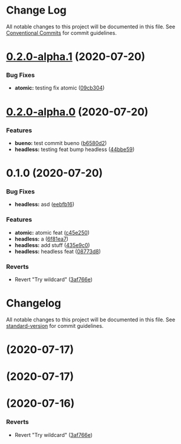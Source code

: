 # Change Log

All notable changes to this project will be documented in this file.
See [Conventional Commits](https://conventionalcommits.org) for commit guidelines.

# [0.2.0-alpha.1](https://bitbucket.org/coveord/ui-kit/compare/v0.2.0-alpha.0...v0.2.0-alpha.1) (2020-07-20)


### Bug Fixes

* **atomic:** testing fix atomic ([09cb304](https://bitbucket.org/coveord/ui-kit/commits/09cb304b10de7f50e89a1efbcf2d0a94e79adde2))





# [0.2.0-alpha.0](https://bitbucket.org/coveord/ui-kit/compare/v0.1.0...v0.2.0-alpha.0) (2020-07-20)


### Features

* **bueno:** test commit bueno ([b6580d2](https://bitbucket.org/coveord/ui-kit/commits/b6580d2896af52e91f8040ef4487730677f6f140))
* **headless:** testing feat bump headless ([44bbe59](https://bitbucket.org/coveord/ui-kit/commits/44bbe59715448d8673e0142969240746a6805407))





# 0.1.0 (2020-07-20)


### Bug Fixes

* **headless:** asd ([eebfb16](https://bitbucket.org/coveord/ui-kit/commits/eebfb163de4814ddfbf9ed9b9b47fee872d34221))


### Features

* **atomic:** atomic feat ([c45e250](https://bitbucket.org/coveord/ui-kit/commits/c45e250bd0c81dae470fb246c2616b8cc4ac71a0))
* **headless:** a ([6f81ea7](https://bitbucket.org/coveord/ui-kit/commits/6f81ea78714cd2a9a0a788dc3d10cf2aa27bcdcf))
* **headless:** add stuff ([435e9c0](https://bitbucket.org/coveord/ui-kit/commits/435e9c01511fcd0de9a9f65514cb753a2f1b0444))
* **headless:** headless feat ([08773d8](https://bitbucket.org/coveord/ui-kit/commits/08773d811b8f02fa0ebda280e77cab73227156c9))


### Reverts

* Revert "Try wildcard" ([3af766e](https://bitbucket.org/coveord/ui-kit/commits/3af766e94fd702836bda44081d12f192b2233a31))





# Changelog

All notable changes to this project will be documented in this file. See [standard-version](https://github.com/conventional-changelog/standard-version) for commit guidelines.

# [](https://bitbucket.org/coveord/ui-kit/compare/v0.0.5...v) (2020-07-17)



# [](https://bitbucket.org/coveord/ui-kit/compare/v0.0.4...v) (2020-07-17)



#  (2020-07-16)


### Reverts

* Revert "Try wildcard" ([3af766e](https://bitbucket.org/coveord/ui-kit/commits/3af766e94fd702836bda44081d12f192b2233a31))
